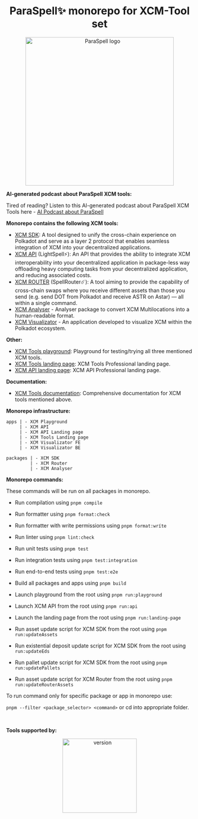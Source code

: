 <h1 align="center">
ParaSpell✨ monorepo for XCM-Tool set
</h1>

<p align="center">
<img width="400" alt="ParaSpell logo" src="https://github.com/paraspell/xcm-tools/assets/55763425/a65e3626-84cf-444b-ab77-9375508e5895">
</p>

**AI-generated podcast about ParaSpell XCM tools:**

Tired of reading? Listen to this AI-generated podcast about ParaSpell XCM Tools here - [AI Podcast about ParaSpell](https://notebooklm.google.com/notebook/4707adaa-0abf-417d-b48f-0f387e3625d3/audio)

**Monorepo contains the following XCM tools:**
- [XCM SDK](https://github.com/paraspell/xcm-tools/tree/main/packages/sdk): A tool designed to unify the cross-chain experience on Polkadot and serve as a layer 2 protocol that enables seamless integration of XCM into your decentralized applications.
- [XCM API](https://github.com/paraspell/xcm-tools/tree/main/apps/xcm-api) (LightSpell⚡️): An API that provides the ability to integrate XCM interoperability into your decentralized application in package-less way offloading heavy computing tasks from your decentralized application, and reducing associated costs.
- [XCM ROUTER](https://github.com/paraspell/xcm-tools/tree/main/packages/xcm-router) (SpellRouter☄️): A tool aiming to provide the capability of cross-chain swaps where you receive different assets than those you send (e.g. send DOT from Polkadot and receive ASTR on Astar) — all within a single command.
- [XCM Analyser](https://github.com/paraspell/xcm-tools/tree/main/packages/xcm-analyser) - Analyser package to convert XCM Multilocations into a human-readable format.
- [XCM Visualizator](https://github.com/paraspell/xcm-tools/tree/main/apps/visualizator-fe) - An application developed to visualize XCM within the Polkadot ecosystem.

**Other:**
- [XCM Tools playground](https://github.com/paraspell/xcm-tools/tree/main/apps/playground): Playground for testing/trying all three mentioned XCM tools.
- [XCM Tools landing page](https://github.com/paraspell/xcm-tools/tree/main/apps/site): XCM Tools Professional landing page.
- [XCM API landing page](https://github.com/paraspell/xcm-tools/tree/main/apps/lightspell-site): XCM API Professional landing page.

**Documentation:**
- [XCM Tools documentation](https://paraspell.github.io/docs/): Comprehensive documentation for XCM tools mentioned above.

**Monorepo infrastructure:**
```
apps | - XCM Playground
     | - XCM API
     | - XCM API Landing page
     | - XCM Tools Landing page
     | - XCM Visualizator FE
     | - XCM Visualizator BE

packages | - XCM SDK
         | - XCM Router
         | - XCM Analyser
```

**Monorepo commands:**

These commands will be run on all packages in monorepo.

- Run compilation using `pnpm compile`

- Run formatter using `pnpm format:check`

- Run formatter with write permissions using `pnpm format:wríte`

- Run linter using `pnpm lint:check`

- Run unit tests using `pnpm test`

- Run integration tests using `pnpm test:integration`

- Run end-to-end tests using `pnpm test:e2e`
  
- Build all packages and apps using `pnpm build`

- Launch playground from the root using `pnpm run:playground`

- Launch XCM API from the root using `pnpm run:api`

- Launch the landing page from the root using `pnpm run:landing-page`

- Run asset update script for XCM SDK from the root using `pnpm run:updateAssets`

- Run existential deposit update script for XCM SDK from the root using `run:updateEds`

- Run pallet update script for XCM SDK from the root using `pnpm run:updatePallets`

- Run asset update script for XCM Router from the root using `pnpm run:updateRouterAssets`

To run command only for specific package or app in monorepo use:

`pnpm --filter <package_selector> <command>` or cd into appropriate folder.

<br/>

**Tools supported by:**
<div align="center">
      <img width="200" alt="version" src="https://user-images.githubusercontent.com/55763425/211145923-f7ee2a57-3e63-4b7d-9674-2da9db46b2ee.png" />
</div>
